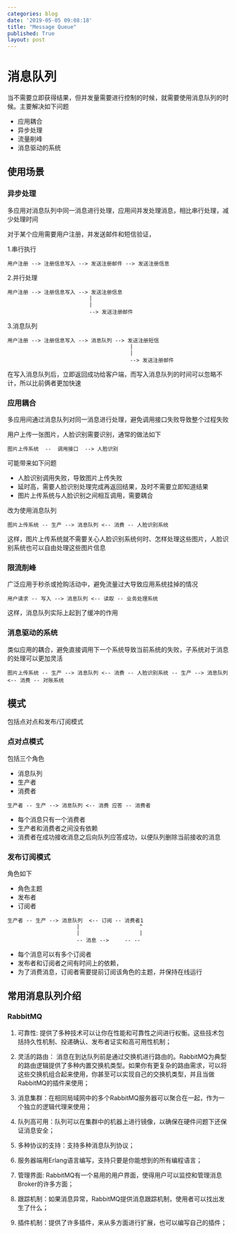 ```yaml
---
categories: blog
date: '2019-05-05 09:08:18'
title: "Message Queue"
published: True
layout: post
---
```


# 消息队列

当不需要立即获得结果，但并发量需要进行控制的时候，就需要使用消息队列的时候。主要解决如下问题

+ 应用耦合
+ 异步处理
+ 流量削峰
+ 消息驱动的系统

## 使用场景

### 异步处理

多应用对消息队列中同一消息进行处理，应用间并发处理消息，相比串行处理，减少处理时间

对于某个应用需要用户注册，并发送邮件和短信验证，

1.串行执行

```
用户注册 --> 注册信息写入 --> 发送注册邮件 --> 发送注册信息
```

2.并行处理

```
用户注册 --> 注册信息写入 --> 发送注册信息
                          | 
                          |
                          --> 发送注册邮件
``` 

3.消息队列

```
用户注册 --> 注册信息写入 --> 消息队列 --> 发送注册短信
                                       |
                                       |
                                       --> 发送注册邮件
```

在写入消息队列后，立即返回成功给客户端，而写入消息队列的时间可以忽略不计，所以比前俩者更加快速

### 应用耦合

多应用间通过消息队列对同一消息进行处理，避免调用接口失败导致整个过程失败

用户上传一张图片，人脸识别需要识别，通常的做法如下

```
图片上传系统  --  调用接口  --> 人脸识别
```

可能带来如下问题

+ 人脸识别调用失败，导致图片上传失败
+ 延时高，需要人脸识别处理完成再返回结果，及时不需要立即知道结果
+ 图片上传系统与人脸识别之间相互调用，需要耦合

改为使用消息队列

```
图片上传系统 -- 生产 --> 消息队列 <-- 消费 -- 人脸识别系统
```

这样，图片上传系统就不需要关心人脸识别系统何时、怎样处理这些图片，人脸识别系统也可以自由处理这些图片信息

### 限流削峰

广泛应用于秒杀或抢购活动中，避免流量过大导致应用系统挂掉的情况

```
用户请求 -- 写入 --> 消息队列 <-- 读取 -- 业务处理系统
```

这样，消息队列实际上起到了缓冲的作用


### 消息驱动的系统

类似应用的耦合，避免直接调用下一个系统导致当前系统的失败，子系统对于消息的处理可以更加灵活

```
图片上传系统 -- 生产 --> 消息队列 <-- 消费 -- 人脸识别系统 -- 生产 --> 消息队列 <-- 消费 -- 对账系统
```

## 模式

包括点对点和发布/订阅模式

### 点对点模式

包括三个角色

+ 消息队列
+ 生产者
+ 消费者

```
生产者 -- 生产 --> 消息队列 <-- 消费 应答 -- 消费者
```

- 每个消息只有一个消费者
- 生产者和消费者之间没有依赖
- 消费者在成功接收消息之后向队列应答成功，以便队列删除当前接收的消息

### 发布订阅模式

角色如下

+ 角色主题
+ 发布者
+ 订阅者

```
生产者 -- 生产 --> 消息队列  <-- 订阅 -- 消费者1
                      |                   ^
                      |                   |
                      -- 消息 -->     -- --  
```

- 每个消息可以有多个订阅者
- 发布者和订阅者之间有时间上的依赖，
- 为了消费消息，订阅者需要提前订阅该角色的主题，并保持在线运行

## 常用消息队列介绍

### RabbitMQ

1. 可靠性: 提供了多种技术可以让你在性能和可靠性之间进行权衡。这些技术包括持久性机制、投递确认、发布者证实和高可用性机制；

2. 灵活的路由： 消息在到达队列前是通过交换机进行路由的。RabbitMQ为典型的路由逻辑提供了多种内置交换机类型。如果你有更复杂的路由需求，可以将这些交换机组合起来使用，你甚至可以实现自己的交换机类型，并且当做RabbitMQ的插件来使用；

3. 消息集群：在相同局域网中的多个RabbitMQ服务器可以聚合在一起，作为一个独立的逻辑代理来使用；

4. 队列高可用：队列可以在集群中的机器上进行镜像，以确保在硬件问题下还保证消息安全；

5. 多种协议的支持：支持多种消息队列协议；

6. 服务器端用Erlang语言编写，支持只要是你能想到的所有编程语言；

7. 管理界面: RabbitMQ有一个易用的用户界面，使得用户可以监控和管理消息Broker的许多方面；

8. 跟踪机制：如果消息异常，RabbitMQ提供消息跟踪机制，使用者可以找出发生了什么；

9. 插件机制：提供了许多插件，来从多方面进行扩展，也可以编写自己的插件；
